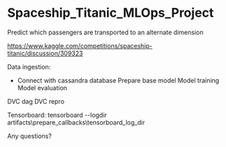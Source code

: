 # Spaceship_Titanic_MLOps_Project

Predict which passengers are transported to an alternate dimension

https://www.kaggle.com/competitions/spaceship-titanic/discussion/309323

Data ingestion:
- Connect with cassandra database
Prepare base model
Model training
Model evaluation

DVC dag
DVC repro

Tensorboard:
tensorboard --logdir artifacts\\prepare_callbacks\\tensorboard_log_dir

Any questions?